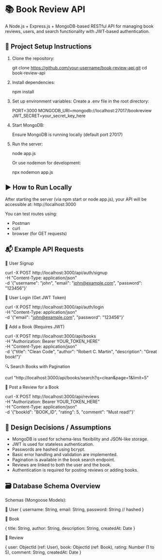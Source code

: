 # 📚 Book Review API

A Node.js + Express.js + MongoDB-based RESTful API for managing book reviews, users, and search functionality with JWT-based authentication.


## 🚀 Project Setup Instructions

1. Clone the repository:

    git clone https://github.com/your-username/book-review-api.git
    cd book-review-api


2. Install dependencies:

    npm install


3. Set up environment variables:
     Create a .env file in the root directory:

     PORT=3000
     MONGODB_URI=mongodb://localhost:27017/bookreview
     JWT_SECRET=your_secret_key_here

4. Start MongoDB:
   
     Ensure MongoDB is running locally (default port 27017)

6. Run the server:

    node app.js

   Or use nodemon for development:

    npx nodemon app.js


## ▶️ How to Run Locally

  After starting the server (via npm start or node app.js), your API will be accessible at:
  http://localhost:3000


You can test routes using:

* Postman
* curl
* browser (for GET requests)



## 📬 Example API Requests

🔐 User Signup


curl -X POST http://localhost:3000/api/auth/signup \
-H "Content-Type: application/json" \
-d '{"username": "john", "email": "john@example.com", "password": "123456"}'


🔐 User Login (Get JWT Token)


curl -X POST http://localhost:3000/api/auth/login \
-H "Content-Type: application/json" \
-d '{"email": "john@example.com", "password": "123456"}'


📘 Add a Book (Requires JWT)

curl -X POST http://localhost:3000/api/books \
-H "Authorization: Bearer YOUR_TOKEN_HERE" \
-H "Content-Type: application/json" \
-d '{"title": "Clean Code", "author": "Robert C. Martin", "description": "Great book!"}'


🔍 Search Books with Pagination


curl "http://localhost:3000/api/books/search?q=clean&page=1&limit=5"


📝 Post a Review for a Book


curl -X POST http://localhost:3000/api/reviews \
-H "Authorization: Bearer YOUR_TOKEN_HERE" \
-H "Content-Type: application/json" \
-d '{"bookId": "BOOK_ID", "rating": 5, "comment": "Must read!"}'



## 🧠 Design Decisions / Assumptions

* MongoDB is used for schema-less flexibility and JSON-like storage.
* JWT is used for stateless authentication.
* Passwords are hashed using bcrypt.
* Basic error handling and validation are implemented.
* Pagination is available in the book search endpoint.
* Reviews are linked to both the user and the book.
* Authentication is required for posting reviews or adding books.


## 🗃️ Database Schema Overview

Schemas (Mongoose Models):

🔹 User
    {
    username: String,
    email: String,
    password: String // hashed
    }


🔹 Book

   {
      title: String,
      author: String,
      description: String,
      createdAt: Date
    }


🔹 Review

   {
      user: ObjectId (ref: User),
      book: ObjectId (ref: Book),
      rating: Number (1 to 5),
      comment: String,
      createdAt: Date
    }



